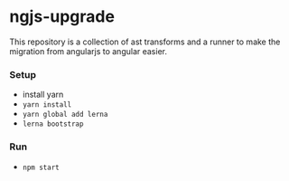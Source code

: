 # ngjs-upgrade

This repository is a collection of ast transforms and a runner to make the migration from angularjs to angular easier.

### Setup
- install yarn
- `yarn install`
- `yarn global add lerna`
- `lerna bootstrap`

### Run
- `npm start`
